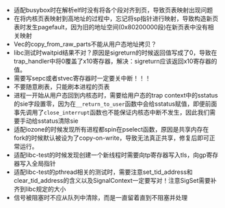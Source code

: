 - 适配busybox时在解析elf时没有将各个段对齐到页，导致页表映射出现问题
- 在将内核页表映射到高地址的过程中，忘记将sp指针进行映射，导致构造新页表时发生pagefault，因为旧的地址空间(0x80200000段)在新页表中没有相关映射
- Vec的copy_from_raw_parts不能从用户态地址拷贝？
- libc测试时waitpid结果不对？原因是sigreturn的时候返回值写成了0，导致在trap_handler中将0覆盖了x10寄存器，解决：sigreturn应该返回x10寄存器的值。
- 需要写sepc或者stvec寄存器时一定要关中断！！！
- 不要随意刷表，只能刷本进程的页表
- 进程一开始从用户态回到内核态时，需要给用户态的trap context中的sstatus的sie字段置零，因为在`__return_to_user`函数中会给sstatus赋值，即便前面事先调用了`close_interrupt`函数也不能保证内核态中断不发生，因此我们需要手动给sstatus清除sie
- 适配iozone的时候发现所有进程都spin在pselect函数，原因是共享内存在fork的时候默认被设为了copy-on-write，导致无法真正共享，修复后即可正常运行。
- 适配libc-test的时候发现创建一个新线程时需要向tp寄存器写入tls，向gp寄存器写入全局指针
- 适配libc-test的pthread相关的测试时，需要注意set_tid_address和clear_tid_address的含义以及SignalContext一定要写对！注意SigSet需要补齐到libc规定的大小
- 信号被阻塞时不应从队列中清除，而是一直留着直到不阻塞并处理
